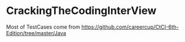 # CrackingTheCodingInterView

Most of TestCases come from https://github.com/careercup/CtCI-6th-Edition/tree/master/Java
